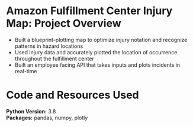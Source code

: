 # Amazon Fulfillment Center Injury Map: Project Overview
*   Built a blueprint-plotting map to optimize injury notation and recognize patterns in hazard locations 
*   Used injury data and accurately plotted the location of occurrence throughout the fulfillment center
*   Built an employee facing API that takes inputs and plots incidents in real-time

# Code and Resources Used
**Python Version:** 3.8\
**Packages:**   pandas, numpy, plotly
